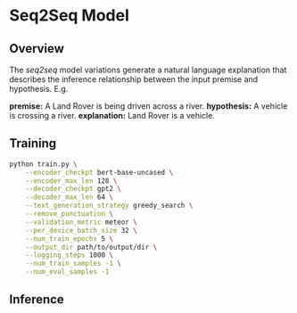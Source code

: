 # Seq2Seq Model

## Overview
The _seq2seq_ model variations generate a natural language explanation that describes the inference relationship between the input premise and hypothesis. E.g.

__premise:__ A Land Rover is being driven across a river.
__hypothesis:__ A vehicle is crossing a river.
__explanation:__ Land Rover is a vehicle.

## Training
```bash
python train.py \
    --encoder_checkpt bert-base-uncased \
    --encoder_max_len 128 \
    --decoder_checkpt gpt2 \
    --decoder_max_len 64 \
    --text_generation_strategy greedy_search \
    --remove_punctuation \
    --validation_metric meteor \
    --per_device_batch_size 32 \
    --num_train_epochs 5 \
    --output_dir path/to/output/dir \
    --logging_steps 1000 \
    --num_train_samples -1 \
    --num_eval_samples -1
```

## Inference